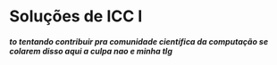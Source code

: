 # Soluções de ICC I

##### to tentando contribuir pra comunidade científica da computação se colarem disso aqui a culpa nao e minha tlg
